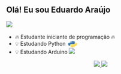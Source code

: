 ## Olá! Eu sou Eduardo Araújo

<div> 
  <a href="https://www.instagram.com/eduardo_araujo006/" target="_blank"><img src="https://img.shields.io/badge/-Instagram-%23E4405F?style=for-the-badge&logo=instagram&logoColor=white" target="_blank"></a>

- 🔥 Estudante iniciante de programação 🔥
- 💡 Estudando Python <img align="center" alt="Rafa-Python" height="20" width="30" src="https://raw.githubusercontent.com/devicons/devicon/master/icons/python/python-original.svg">
- 💡 Estudando Arduino <img src="https://cdn.jsdelivr.net/gh/devicons/devicon/icons/arduino/arduino-original-wordmark.svg" />


<div align="center">
  <a href="https://github.com/eduardoaraujo006">
  <img height="180em" src="https://github-readme-stats.vercel.app/api?username=eduardoaraujo006&show_icons=true&theme=dark&include_all_commits=true&count_private=true"/>
    
 <img height="125em" src="https://github-readme-stats.vercel.app/api/top-langs/?username=eduardoaraujo006&layout=compact&langs_count=7&theme=dark"/>
</div>

